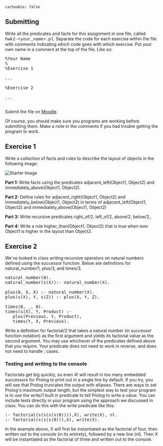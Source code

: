 ```
cacheable: false
```

## Submitting

Write all the predicates and facts for this assignment in one file, called
<span style="font-family: 'Courier New', Courier, 'Lucida Sans Typewriter', 'Lucida Typewriter', monospace;">hwk2-&lt;your_name&gt;.pl</span>. Separate the code for each exercise within the file with comments indicating which code goes with which exercise. Put your own name in a comment at the top of the file. Like so:

<pre>%Your Name
%
%Exercise 1

...

%Exercise 2

...

</pre>

Submit the file on [Moodle](https://moodle.pugetsound.edu/moodle/mod/assign/view.php?id=308693).

Of course, you should make sure you programs are working before submitting them.
Make a note in the comments if you had trouble getting the program to work.

## Exercise 1

Write a collection of facts and rules to describe the layout of objects in the following image:

![Starter Image](/~tmullen/images/plp/objects.png)

**Part 1:** Write facts using the predicates <span class="codefont">adjacent_left(Object1, Object2)</span> and
<span class="codefont">immediately_above(Object1, Object2)</span>.

**Part 2:** Define rules for <span class="codefont">
adjacent_right(Object1, Object2)</span> and <span class="codefont">immediately_below(Object1, Object2)</span> in terms of
<span class="codefont">adjacent_left(Object1, Object2)</span> and
<span class="codefont">immediately_above(Object1, Object2)</span>

**Part 3:** Write recursive predicates
<span class="codefont">right_of/2</span>,
<span class="codefont">left_of/2</span>,
<span class="codefont">above/2</span>,
<span class="codefont">below/2</span>,.

**Part 4:** Write a rule <span class="codefont">higher_than(Object1, Object2)</span> that is true when ever <span class="codefont">Object1</span> is higher in the layout than <span class="codefont">Object2</span>.

## Exercise 2

We've looked in class writing recursive operators on natural numbers defined using the successor function. Below are definitions for <span class="codefont">natural_number/1</span>,  <span class="codefont">plus/3</span>, and <span class="codefont">times/3</span>.

<pre>natural_number(0).
natural_number(s(X)):- natural_number(X).

plus(0, X, X) :- natural_number(X).
plus(s(X), Y, s(Z)) :- plus(X, Y, Z).

times(0, _, 0).
times(s(X), Y, Product) :-
   plus(Previous, Y, Product),
   times(Y, X, Previous).
</pre>

Write a definition for <span class="codefont">factorial/2</span> that takes a natural number (in successor function notation) as the first argument and yields its factorial value as the second argument. You may use whichever of the predicates defined above that you require. Your predicate does not need to work in reverse, and does not need to handle <span class="codefont">;</span> cases.

### Testing and writing to the console

Factorials get big quickly, so even 4! will result in too many embedded successors for Prolog to print out in a single line by default. If you try, you will see that Prolog truncates the output with ellipses. There are ways to set Prolog's maximum output length, but the simplest way to test your program is to use the <span class="codefont">write/1</span> built in predicate to tell Prolog to write a value. You can include tests directly in your program using the approach we discussed in class. You can do this with the <span class="codefont">write</span> predicate like this:

<pre>:- factorial(s(s(s(s(0)))),X), write(X), nl.
:- factorial(s(s(s(0))),X), write(X).</pre>

In the example above, <span class="codefont">X</span> will first be instantiated as the factorial of four, then written out to the console (in its entirety), followed by a new line (<span class="codefont">nl</span>). Then <span class="codefont">X</span> will be instantiated as the factorial of three and written out to the console.
